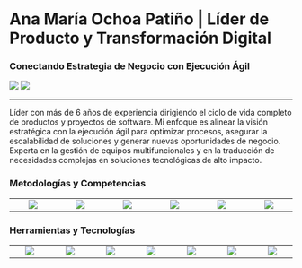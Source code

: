 # Ana María Ochoa Patiño | Líder de Producto y Transformación Digital

### Conectando Estrategia de Negocio con Ejecución Ágil

[<img src="https://img.shields.io/badge/LinkedIn-0077B5?style=for-the-badge&logo=linkedin&logoColor=white" />](https://linkedin.com/in/8aanamaria) 
[<img src="https://img.shields.io/badge/Email-D14836?style=for-the-badge&logo=gmail&logoColor=white" />](mailto:8a.anamaria@gmail.com)

---

Líder con más de 6 años de experiencia dirigiendo el ciclo de vida completo de productos y proyectos de software. Mi enfoque es alinear la visión estratégica con la ejecución ágil para optimizar procesos, asegurar la escalabilidad de soluciones y generar nuevas oportunidades de negocio. Experta en la gestión de equipos multifuncionales y en la traducción de necesidades complejas en soluciones tecnológicas de alto impacto.

### Metodologías y Competencias

<table>
  <tr>
    <td align="center" width="96">
        <img src="https://img.shields.io/badge/Agile%20Coaching-004E89?style=for-the-badge" />
    </td>
    <td align="center" width="96">
        <img src="https://img.shields.io/badge/Scrum-0052CC?style=for-the-badge" />
    </td>
    <td align="center" width="96">
        <img src="https://img.shields.io/badge/Kanban-7A58B2?style=for-the-badge" />
    </td>
    <td align="center" width="96">
        <img src="https://img.shields.io/badge/Roadmapping-1A6A42?style=for-the-badge" />
    </td>
    <td align="center" width="96">
        <img src="https://img.shields.io/badge/Gestión%20de%20Proyectos-4A4A4A?style=for-the-badge" />
    </td>
     <td align="center" width="96">
        <img src="https://img.shields.io/badge/Product%20Ownership-D96400?style=for-the-badge" />
    </td>
  </tr>
</table>

### Herramientas y Tecnologías

<table>
  <tr>
    <td align="center" width="96">
        <img src="https://img.shields.io/badge/Jira-0052CC?style=for-the-badge&logo=Jira&logoColor=white" />
    </td>
    <td align="center" width="96">
        <img src="https://img.shields.io/badge/Confluence-172B4D?style=for-the-badge&logo=Confluence&logoColor=white" />
    </td>
    <td align="center" width="96">
        <img src="https://img.shields.io/badge/Azure_DevOps-0078D7?style=for-the-badge&logo=azuredevops&logoColor=white" />
    </td>
    <td align="center" width="96">
        <img src="https://img.shields.io/badge/Power_BI-F2C811?style=for-the-badge&logo=powerbi&logoColor=black" />
    </td>
    <td align="center" width="96">
        <img src="https://img.shields.io/badge/Figma-F24E1E?style=for-the-badge&logo=figma&logoColor=white" />
    </td>
    <td align="center" width="96">
        <img src="https://img.shields.io/badge/Notion-000000?style=for-the-badge&logo=notion&logoColor=white" />
    </td>
     <td align="center" width="96">
        <img src="https://img.shields.io/badge/SAP-008FD3?style=for-the-badge&logo=sap&logoColor=white" />
    </td>
  </tr>
</table>
